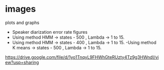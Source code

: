 # images
plots and graphs 

- Speaker diarization error rate figures 
- Using method HMM -> states - 500 , Lambda -> 1 to 15.
- Using method HMM -> states - 400 , Lambda -> 1 to 15.
-Using method K means -> states - 500 , Lambda -> 1 to 15.


https://drive.google.com/file/d/1yo1TnqyL9FHWhGteRUzty4Tz9g3HWndI/view?usp=sharing
